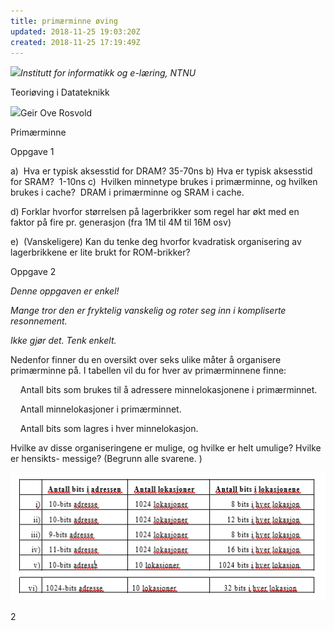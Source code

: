 ```yaml
---
title: primærminne øving
updated: 2018-11-25 19:03:20Z
created: 2018-11-25 17:19:49Z
---
```


![](file:///C:/Users/trymg/AppData/Local/Packages/oice_16_974fa576_32c1d314_2ea8/AC/Temp/msohtmlclip1/01/clip_image001.gif)*Institutt for informatikk og e-læring, NTNU*

Teoriøving i Datateknikk

![](file:///C:/Users/trymg/AppData/Local/Packages/oice_16_974fa576_32c1d314_2ea8/AC/Temp/msohtmlclip1/01/clip_image002.gif)Geir Ove Rosvold

Primærminne

Oppgave  1

a)  Hva er typisk aksesstid for DRAM?
35-70ns
b) Hva er typisk aksesstid for SRAM?
 1-10ns
c)  Hvilken minnetype brukes i primærminne, og hvilken brukes i cache?
 DRAM i primærminne og SRAM i cache.

d) Forklar hvorfor størrelsen på lagerbrikker som regel har økt med en faktor på fire pr. generasjon (fra 1M til 4M til 16M osv)

e)  (Vanskeligere) Kan du tenke deg hvorfor kvadratisk organisering av lagerbrikkene er lite brukt for ROM-brikker?

Oppgave  2

*Denne oppgaven er enkel!*

*Mange tror den er fryktelig vanskelig og roter seg inn i kompliserte resonnement.*

*Ikke gjør det. Tenk enkelt.*

Nedenfor finner du en oversikt over seks ulike måter å organisere primærminne på. I tabellen vil du for hver av primærminnene finne:

    Antall bits som brukes til å adressere minnelokasjonene i primærminnet.

    Antall minnelokasjoner i primærminnet.

    Antall bits som lagres i hver minnelokasjon.

Hvilke av disse organiseringene er mulige, og hvilke er helt umulige? Hvilke er hensikts- messige? (Begrunn alle svarene. )

![image.png](../_resources/image-1.png)

2